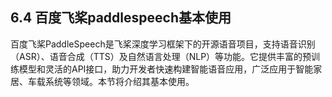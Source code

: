 ## 6.4 百度飞桨paddlespeech基本使用

百度飞桨PaddleSpeech是飞桨深度学习框架下的开源语音项目，支持语音识别（ASR）、语音合成（TTS）及自然语言处理（NLP）等功能。它提供丰富的预训练模型和灵活的API接口，助力开发者快速构建智能语音应用，广泛应用于智能家居、车载系统等领域。本节将介绍其基本使用。

